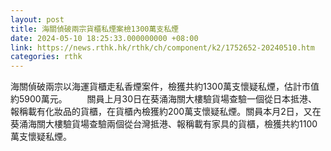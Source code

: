 ```yaml
---
layout: post
title: 海關偵破兩宗貨櫃私煙案檢1300萬支私煙
date: 2024-05-10 18:25:33.000000000 +08:00
link: https://news.rthk.hk/rthk/ch/component/k2/1752652-20240510.htm
categories: rthk
---
```


海關偵破兩宗以海運貨櫃走私香煙案件，檢獲共約1300萬支懷疑私煙，估計市值約5900萬元。
　　​
關員上月30日在葵涌海關大樓驗貨場查驗一個從日本抵港、報稱載有化妝品的貨櫃，在貨櫃內檢獲約200萬支懷疑私煙。關員本月2日，又在葵涌海關大樓驗貨場查驗兩個從台灣抵港、報稱載有家具的貨櫃，檢獲共約1100萬支懷疑私煙。
